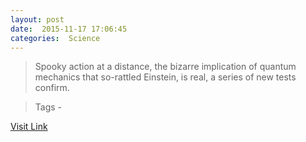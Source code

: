 ```yaml
---
layout: post
date:  2015-11-17 17:06:45 
categories:  Science    
---
```


> Spooky action at a distance, the bizarre implication of quantum mechanics that so-rattled Einstein, is real, a series of new tests confirm.

>Tags -                                                                                                                                                     

[Visit Link](http://www.livescience.com/52811-spooky-action-is-real.html)
